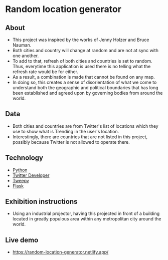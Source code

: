 # Random location generator

## About
- This project was inspired by the works of Jenny Holzer and Bruce Nauman.
- Both cities and country will change at random and are not at sync with one another.
- To add to that, refresh of both cities and countries is set to random. Thus, everytime this application is used there is no telling what the refresh rate would be for either.
- As a result, a combination is made that cannot be found on any map.  
- In doing so, this creates a sense of disorientation of what we come to understand both the geographic and political boundaries that has long been established and agreed upon by governing bodies from around the world.

## Data
- Both cities and countries are from Twitter's list of locations which they use to show what is Trending in the user's location.
- Interestingly, there are countries that are not listed in this project, possibly because Twitter is not allowed to operate there.

## Technology
- [Python](https://www.python.org/)
- [Twitter Developer](https://developer.twitter.com/)
- [Tweepy](https://www.tweepy.org/)
- [Flask](https://palletsprojects.com/p/flask/)

## Exhibition instructions
- Using an industrial projector, having this projected in front of a building located in greatly populous area within any metropolitan city around the world.

## Live demo
- https://random-location-generator.netlify.app/
